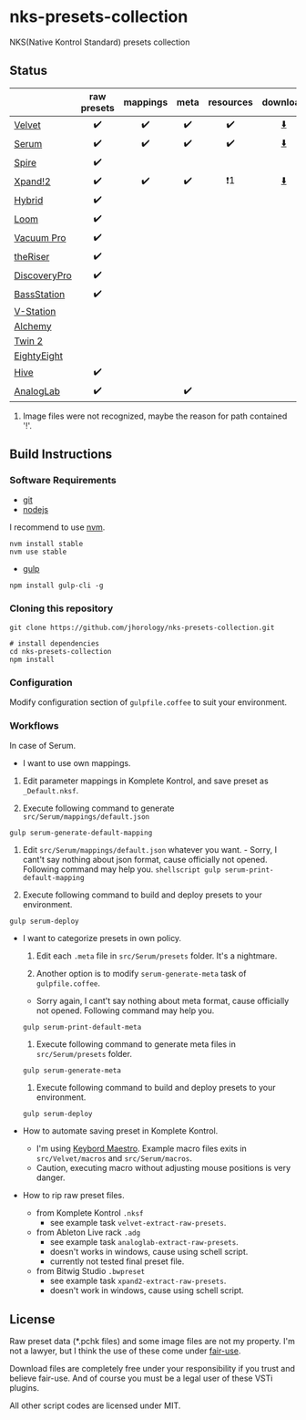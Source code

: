# nks-presets-collection
NKS(Native Kontrol Standard) presets collection

## Status
|          |raw presets|mappings|meta|resources|download|
|----------|:---------:|:---:|:-------:|:------:|:-------:|
|[Velvet](http://www.airmusictech.com/product/velvet-2)|:heavy_check_mark:|:heavy_check_mark:|:heavy_check_mark:|:heavy_check_mark:|[:arrow_down:](https://www.dropbox.com/s/743wwd9c4ai936x/Velvet.zip?dl=0)|
|[Serum](https://xferrecords.com/products/serum)|:heavy_check_mark:|:heavy_check_mark:|:heavy_check_mark:|:heavy_check_mark:|[:arrow_down:](https://www.dropbox.com/s/02jll4mjpl2iwjw/Serum.zip?dl=0)|
|[Spire](http://www.reveal-sound.com/)|:heavy_check_mark:||||||
|[Xpand!2](http://www.airmusictech.com/product/xpand2)|:heavy_check_mark:|:heavy_check_mark:|:heavy_check_mark:|:heavy_exclamation_mark:1|[:arrow_down:](https://www.dropbox.com/s/gc4xpz9mo0adngu/Xpand%212.zip?dl=0)|
|[Hybrid](http://www.airmusictech.com/product/hybrid-3)|:heavy_check_mark:||||||
|[Loom](http://www.airmusictech.com/product/loom)|:heavy_check_mark:||||||
|[Vacuum Pro](http://www.airmusictech.com/product/vacuum-pro)|:heavy_check_mark:||||||
|[theRiser](http://www.airmusictech.com/product/the-riser)|:heavy_check_mark:||||||
|[DiscoveryPro](http://www.discodsp.com/discoverypro/)|:heavy_check_mark:||||||
|[BassStation](http://us.novationmusic.com/software/bass-station#)|:heavy_check_mark:||||||
|[V-Station](http://us.novationmusic.com/software/v-station#)|||||||
|[Alchemy](https://www.camelaudio.com)|||||||
|[Twin 2](http://www.fabfilter.com/products/twin-2-powerful-synthesizer-plug-in)|||||||
|[EightyEight](http://sonivoxmi.com/products/details/eighty-eight-ensemble-2)|||||||
|[Hive](https://www.u-he.com/cms/hive)|:heavy_check_mark:||||||
|[AnalogLab](http://www.arturia.com/products/analog-classics/analoglab)|:heavy_check_mark:||:heavy_check_mark:||||

 1. Image files were not recognized, maybe the reason for path contained '!'.

## Build Instructions

### Software Requirements
  - [git](https://help.github.com/articles/set-up-git/)
  - [nodejs](https://nodejs.org)

  I recommend to use [nvm](https://github.com/creationix/nvm).
  ```shellscript
  nvm install stable
  nvm use stable
  ```
  - [gulp](http://gulpjs.com/)
  ```shellscript
  npm install gulp-cli -g
  ```

### Cloning this repository
```shellscript
git clone https://github.com/jhorology/nks-presets-collection.git

# install dependencies
cd nks-presets-collection
npm install
```

### Configuration
Modify configuration section of `gulpfile.coffee` to suit your environment.

### Workflows

In case of Serum.
 - I want to use own mappings.
  1. Edit parameter mappings in Komplete Kontrol, and save preset as `_Default.nksf`.

  1. Execute following command to generate `src/Serum/mappings/default.json`
   ```shellscript
   gulp serum-generate-default-mapping
   ```
  1. Edit `src/Serum/mappings/default.json` whatever you want.
    - Sorry, I cant't say nothing about json format, cause officially not opened. Following command may help you.
    ```shellscript
    gulp serum-print-default-mapping
    ```

  1. Execute following command to build and deploy presets to your environment.
  ```shellscript
  gulp serum-deploy
  ```

- I want to categorize presets in own policy.

  1. Edit each `.meta` file in `src/Serum/presets` folder. It's a nightmare.

  1. Another option is to modify `serum-generate-meta` task of `gulpfile.coffee`.
    - Sorry again, I cant't say nothing about meta format, cause officially not opened. Following command may help you.
    ```shellscript
    gulp serum-print-default-meta
    ```
  1. Execute following command to generate meta files in `src/Serum/presets` folder.
  ```shellscript
  gulp serum-generate-meta
  ```

  1. Execute following command to build and deploy presets to your environment.
  ```shellscript
  gulp serum-deploy
  ```

- How to automate saving preset in Komplete Kontrol.
  - I'm using [Keybord Maestro](https://www.keyboardmaestro.com). Example macro files exits in `src/Velvet/macros` and `src/Serum/macros`.
  - Caution, executing macro without adjusting mouse positions is very danger.


- How to rip raw preset files.
  - from Komplete Kontrol `.nksf`
    - see example task `velvet-extract-raw-presets`.
  - from Ableton Live rack `.adg`
    - see example task `analoglab-extract-raw-presets`.
    - doesn't works in windows, cause using schell script.
    - currently not tested final preset file.
  - from Bitwig Studio `.bwpreset`
    - see example task `xpand2-extract-raw-presets`.
    - doesn't work in windows, cause using schell script. 

## License

Raw preset data (*.pchk files) and some image files are not my property. I'm not a lawyer, but I think the use of these come under [fair-use](https://en.wikipedia.org/wiki/Fair_use).

Download files are completely free under your responsibility if you trust and believe fair-use. And of course you must be a legal user of these VSTi plugins.

All other script codes are licensed under MIT.
